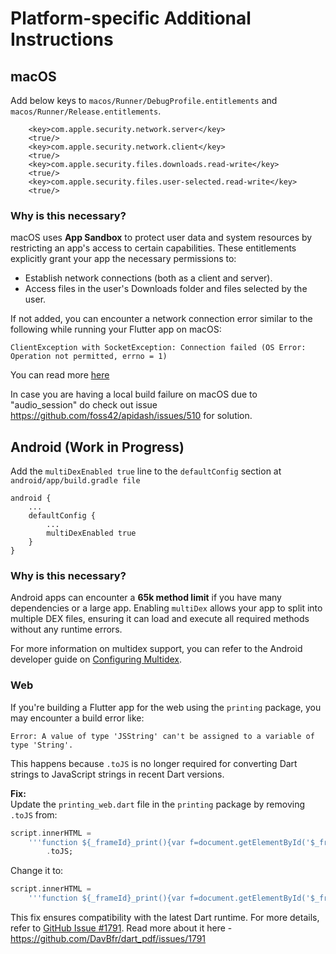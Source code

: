 # Platform-specific Additional Instructions

## macOS

Add below keys to `macos/Runner/DebugProfile.entitlements` and `macos/Runner/Release.entitlements`.

```
	<key>com.apple.security.network.server</key>
	<true/>
	<key>com.apple.security.network.client</key>
	<true/>
	<key>com.apple.security.files.downloads.read-write</key>
	<true/>
	<key>com.apple.security.files.user-selected.read-write</key>
	<true/>
```
### Why is this necessary?  
macOS uses **App Sandbox** to protect user data and system resources by restricting an app's access to certain capabilities. These entitlements explicitly grant your app the necessary permissions to:  
- Establish network connections (both as a client and server).  
- Access files in the user's Downloads folder and files selected by the user.   

If not added, you can encounter a network connection error similar to the following while running your Flutter app on macOS:

```
ClientException with SocketException: Connection failed (OS Error: Operation not permitted, errno = 1)
```

You can read more [here](https://docs.flutter.dev/platform-integration/macos/building#setting-up-entitlements)

In case you are having a local build failure on macOS due to "audio_session" do check out issue https://github.com/foss42/apidash/issues/510 for solution.

## Android (Work in Progress)

Add the `multiDexEnabled true` line to the `defaultConfig` section at `android/app/build.gradle file`

```
android {
    ...
    defaultConfig {
        ...
        multiDexEnabled true
    }
}
```
### Why is this necessary?  
Android apps can encounter a **65k method limit** if you have many dependencies or a large app. Enabling `multiDex` allows your app to split into multiple DEX files, ensuring it can load and execute all required methods without any runtime errors.  

For more information on multidex support, you can refer to the Android developer guide on [Configuring Multidex](https://developer.android.com/studio/build/multidex).  


### Web  

If you're building a Flutter app for the web using the `printing` package, you may encounter a build error like:  

```
Error: A value of type 'JSString' can't be assigned to a variable of type 'String'.
```

This happens because `.toJS` is no longer required for converting Dart strings to JavaScript strings in recent Dart versions.  

**Fix:**  
Update the `printing_web.dart` file in the `printing` package by removing `.toJS` from:  

```dart
script.innerHTML =
    '''function ${_frameId}_print(){var f=document.getElementById('$_frameId');f.focus();f.contentWindow.print();}'''
        .toJS;
```

Change it to:  
```dart
script.innerHTML =
    '''function ${_frameId}_print(){var f=document.getElementById('$_frameId');f.focus();f.contentWindow.print();}''';
```

This fix ensures compatibility with the latest Dart runtime. For more details, refer to [GitHub Issue #1791](https://github.com/DavBfr/dart_pdf/issues/1791).
Read more about it here - https://github.com/DavBfr/dart_pdf/issues/1791
